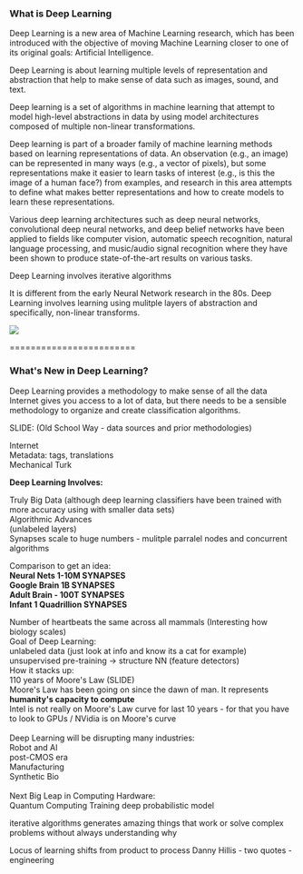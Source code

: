 <h3>What is Deep Learning</h3>

Deep Learning is a new area of Machine Learning research, which has been introduced with the objective of moving Machine Learning closer to one of its original goals: Artificial Intelligence.

Deep Learning is about learning multiple levels of representation and abstraction that help to make sense of data such as images, sound, and text.

Deep learning is a set of algorithms in machine learning that attempt to model high-level abstractions in data by using model architectures composed of multiple non-linear transformations.

Deep learning is part of a broader family of machine learning methods based on learning representations of data. An observation (e.g., an image) can be represented in many ways (e.g., a vector of pixels), but some representations make it easier to learn tasks of interest (e.g., is this the image of a human face?) from examples, and research in this area attempts to define what makes better representations and how to create models to learn these representations.

Various deep learning architectures such as deep neural networks, convolutional deep neural networks, and deep belief networks have been applied to fields like computer vision, automatic speech recognition, natural language processing, and music/audio signal recognition where they have been shown to produce state-of-the-art results on various tasks.

Deep Learning involves iterative algorithms

It is different from the early Neural Network research in the 80s. Deep Learning involves learning using mulitple layers of abstraction and specifically, non-linear transforms.

<img src="http://i.imgur.com/P6rn9le.jpg">

========================

<h3>What's New in Deep Learning?</h3>

Deep Learning provides a methodology to make sense of all the data 
Internet gives you access to a lot of data, but there needs to be a sensible methodology to organize and create classification algorithms.

SLIDE: (Old School Way - data sources and prior methodologies)

Internet<br>
Metadata: tags, translations<br>
Mechanical Turk<br>

<b>Deep Learning Involves:<br></b>

Truly Big Data (although deep learning classifiers have been trained with more accuracy using with smaller data sets)<br>
Algorithmic Advances <br>
(unlabeled layers) <br>
Synapses scale to huge numbers - mulitple parralel nodes and concurrent algorithms<br>

Comparison to get an idea:<br>
<b>Neural Nets 1-10M SYNAPSES<br>
Google Brain 1B SYNAPSES<br>
Adult Brain - 100T SYNAPSES<br>
Infant 1 Quadrillion SYNAPSES<br></b>

Number of heartbeats the same across all mammals (Interesting how biology scales)<br>
Goal of Deep Learning:<br>
unlabeled data (just look at info and know its a cat for example)<br>
unsupervised pre-training -> structure NN (feature detectors) <br>
How it stacks up:<br>
110 years of Moore's Law (SLIDE)<br>
Moore's Law has been going on since the dawn of man. It represents <b>humanity's capacity to compute</b><br>
Intel is not really on Moore's Law curve for last 10 years - for that you have to look to GPUs / NVidia is on Moore's curve<br>
<br>
Deep Learning will be disrupting many industries:<br>
Robot and AI <br>
post-CMOS era <br>
Manufacturing <br>
Synthetic Bio <br>
<br>
Next Big Leap in Computing Hardware:<br>
Quantum Computing 
Training deep probabilistic model 

iterative algorithms generates amazing things that work or solve complex problems without always understanding why

Locus of learning shifts from product to process
Danny Hillis - two quotes - engineering 
